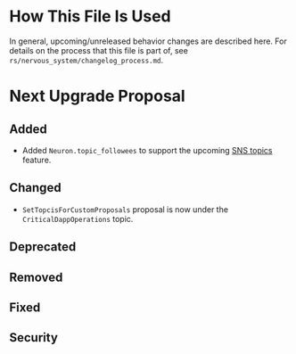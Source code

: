 # How This File Is Used

In general, upcoming/unreleased behavior changes are described here. For details
on the process that this file is part of, see
`rs/nervous_system/changelog_process.md`.


# Next Upgrade Proposal

## Added

* Added `Neuron.topic_followees` to support the upcoming [SNS topics](https://forum.dfinity.org/t/sns-topics-design) feature.

## Changed

- `SetTopcisForCustomProposals` proposal is now under the `CriticalDappOperations` topic.

## Deprecated

## Removed

## Fixed

## Security
